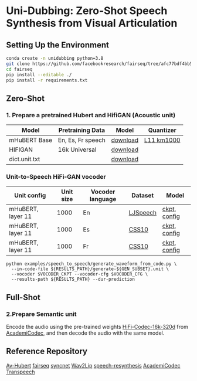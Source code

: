 # Uni-Dubbing: Zero-Shot Speech Synthesis from Visual Articulation


## Setting Up the Environment
```bash
conda create -n unidubbing python=3.8
git clone https://github.com/facebookresearch/fairseq/tree/afc77bdf4bb51453ce76f1572ef2ee6ddcda8eeb
cd fairseq
pip install --editable ./
pip install -r requirements.txt
```

## Zero-Shot
### 1. Prepare a pretrained Hubert and HifiGAN (Acoustic unit)

Model | Pretraining Data                                                                               | Model | Quantizer
|---|------------------------------------------------------------------------------------------------|---|---
mHuBERT Base | En, Es, Fr speech | [download](https://dl.fbaipublicfiles.com/hubert/mhubert_base_vp_en_es_fr_it3.pt) | [L11 km1000](https://dl.fbaipublicfiles.com/hubert/mhubert_base_vp_en_es_fr_it3_L11_km1000.bin)
HIFIGAN | 16k Universal                                                                                  | [download](https://zjueducn-my.sharepoint.com/:f:/g/personal/rongjiehuang_zju_edu_cn/EvMZ_WMcSoVDtUvE-C3wGhoBz4yI_N1Hcfk-LhzVnYMsvg?e=z59ntY)
dict.unit.txt|                                                   | [download](https://zjueducn-my.sharepoint.com/:t:/g/personal/rongjiehuang_zju_edu_cn/Ea5b_NwrBdNGlmNOun6V84sBGdAvFrl1ob2QrBwTYSDSYw?e=Rua4mN)

### Unit-to-Speech HiFi-GAN vocoder

Unit config | Unit size | Vocoder language | Dataset | Model
|---|---|---|---|---
mHuBERT, layer 11 | 1000 | En | [LJSpeech](https://keithito.com/LJ-Speech-Dataset/) | [ckpt](https://dl.fbaipublicfiles.com/fairseq/speech_to_speech/vocoder/code_hifigan/mhubert_vp_en_es_fr_it3_400k_layer11_km1000_lj/g_00500000), [config](https://dl.fbaipublicfiles.com/fairseq/speech_to_speech/vocoder/code_hifigan/mhubert_vp_en_es_fr_it3_400k_layer11_km1000_lj/config.json)
mHuBERT, layer 11 | 1000 | Es | [CSS10](https://github.com/Kyubyong/css10) | [ckpt](https://dl.fbaipublicfiles.com/fairseq/speech_to_speech/vocoder/code_hifigan/mhubert_vp_en_es_fr_it3_400k_layer11_km1000_es_css10/g_00500000), [config](https://dl.fbaipublicfiles.com/fairseq/speech_to_speech/vocoder/code_hifigan/mhubert_vp_en_es_fr_it3_400k_layer11_km1000_es_css10/config.json)
mHuBERT, layer 11 | 1000 | Fr | [CSS10](https://github.com/Kyubyong/css10) | [ckpt](https://dl.fbaipublicfiles.com/fairseq/speech_to_speech/vocoder/code_hifigan/mhubert_vp_en_es_fr_it3_400k_layer11_km1000_fr_css10/g_00500000), [config](https://dl.fbaipublicfiles.com/fairseq/speech_to_speech/vocoder/code_hifigan/mhubert_vp_en_es_fr_it3_400k_layer11_km1000_fr_css10/config.json)

```
python examples/speech_to_speech/generate_waveform_from_code.py \
  --in-code-file ${RESULTS_PATH}/generate-${GEN_SUBSET}.unit \
  --vocoder $VOCODER_CKPT --vocoder-cfg $VOCODER_CFG \
  --results-path ${RESULTS_PATH} --dur-prediction
```

## Full-Shot
### 2.Prepare Semantic unit
Encode the audio using the pre-trained weights [HiFi-Codec-16k-320d](https://huggingface.co/Dongchao/AcademiCodec/blob/main/HiFi-Codec-16k-320d) from [AcademiCodec](https://github.com/yangdongchao/AcademiCodec), and then decode the audio with the same model.



## Reference Repository
[Av-Hubert](https://github.com/facebookresearch/av_hubert)
[fairseq](https://github.com/facebookresearch/fairseq/tree/afc77bdf4bb51453ce76f1572ef2ee6ddcda8eeb)
[syncnet](https://github.com/joonson/syncnet_python)
[Wav2Lip](https://github.com/Rudrabha/Wav2Lip)
[speech-resynthesis](https://github.com/facebookresearch/speech-resynthesis)
[AcademiCodec](https://github.com/yangdongchao/AcademiCodec)
[Transpeech](https://github.com/rongjiehuang/transpeech)